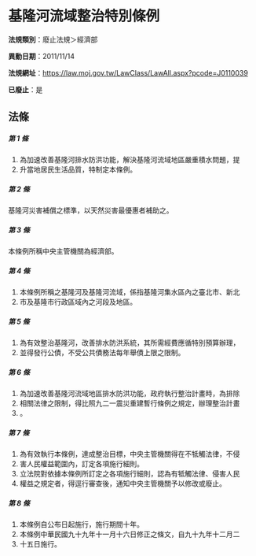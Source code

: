 # 基隆河流域整治特別條例

**法規類別**：廢止法規＞經濟部

**異動日期**：2011/11/14  

**法規網址**：https://law.moj.gov.tw/LawClass/LawAll.aspx?pcode=J0110039

**已廢止**：是



## 法條
##### 第 1 條
1. 為加速改善基隆河排水防洪功能，解決基隆河流域地區嚴重積水問題，提
1. 升當地居民生活品質，特制定本條例。

##### 第 2 條
基隆河災害補償之標準，以天然災害最優惠者補助之。

##### 第 3 條
本條例所稱中央主管機關為經濟部。

##### 第 4 條
1. 本條例所稱之基隆河及基隆河流域，係指基隆河集水區內之臺北市、新北
1. 市及基隆市行政區域內之河段及地區。

##### 第 5 條
1. 為有效整治基隆河，改善排水防洪系統，其所需經費應循特別預算辦理，
1. 並得發行公債，不受公共債務法每年舉債上限之限制。

##### 第 6 條
1. 為加速改善基隆河流域地區排水防洪功能，政府執行整治計畫時，為排除
1. 相關法律之限制，得比照九二一震災重建暫行條例之規定，辦理整治計畫
1. 。

##### 第 7 條
1. 為有效執行本條例，達成整治目標，中央主管機關得在不牴觸法律，不侵
1. 害人民權益範圍內，訂定各項施行細則。
1. 立法院對依據本條例所訂定之各項施行細則，認為有牴觸法律、侵害人民
1. 權益之規定者，得逕行審查後，通知中央主管機關予以修改或廢止。

##### 第 8 條
1. 本條例自公布日起施行，施行期間十年。
1. 本條例中華民國九十九年十一月十六日修正之條文，自九十九年十二月二
1. 十五日施行。


